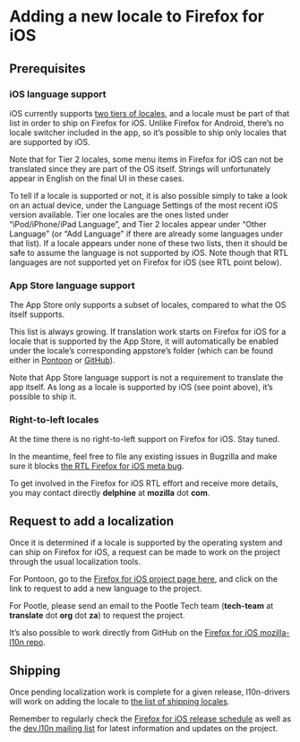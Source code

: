 # Adding a new locale to Firefox for iOS

## Prerequisites

### iOS language support

iOS currently supports [two tiers of locales](https://people-mozilla.org/~sarentz/ios-locales.html), and a locale must be part of that list in order to ship on Firefox for iOS. Unlike Firefox for Android, there’s no locale switcher included in the app, so it’s possible to ship only locales that are supported by iOS.

Note that for Tier 2 locales, some menu items in Firefox for iOS can not be translated since they are part of the OS itself. Strings will unfortunately appear in English on the final UI in these cases.

To tell if a locale is supported or not, it is also possible simply to take a look on an actual device, under the Language Settings of the most recent iOS version available. Tier one locales are the ones listed under “iPod/iPhone/iPad Language”, and Tier 2 locales appear under “Other Language” (or “Add Language” if there are already some languages under that list). If a locale appears under none of these two lists, then it should be safe to assume the language is not supported by iOS. Note though that RTL languages are not supported yet on Firefox for iOS (see RTL point below).

### App Store language support

The App Store only supports a subset of locales, compared to what the OS itself supports.

This list is always growing. If translation work starts on Firefox for iOS for a locale that is supported by the App Store, it will automatically be enabled under the locale’s corresponding appstore’s folder (which can be found either in [Pontoon](https://pontoon.mozilla.org/projects/appstores/) or [GitHub](https://github.com/mozilla-l10n/appstores)).

Note that App Store language support is not a requirement to translate the app itself. As long as a locale is supported by iOS (see point above), it’s possible to ship it.

### Right-to-left locales

At the time there is no right-to-left support on Firefox for iOS. Stay tuned.

In the meantime, feel free to file any existing issues in Bugzilla and make sure it blocks [the RTL Firefox for iOS meta bug](https://bugzilla.mozilla.org/show_bug.cgi?id=1160759).

To get involved in the Firefox for iOS RTL effort and receive more details, you may contact directly **delphine** at **mozilla** dot **com**.

## Request to add a localization

Once it is determined if a locale is supported by the operating system and can ship on Firefox for iOS, a request can be made to work on the project through the usual localization tools.

For Pontoon, go to the [Firefox for iOS project page here](https://pontoon.mozilla.org/projects/firefox-for-ios/), and click on the link to request to add a new language to the project.

For Pootle, please send an email to the Pootle Tech team (**tech-team** at **translate** dot **org** dot **za**) to request the project.

It’s also possible to work directly from GitHub on the [Firefox for iOS mozilla-l10n repo](https://github.com/mozilla-l10n/firefoxios-l10n).

## Shipping

Once pending localization work is complete for a given release, l10n-drivers will work on adding the locale to [the list of shipping locales](https://github.com/mozilla-mobile/firefox-ios/blob/master/shipping_locales.txt).

Remember to regularly check the [Firefox for iOS release schedule](https://wiki.mozilla.org/Firefox_for_iOS_Train_Schedule) as well as the [dev.l10n mailing list](https://lists.mozilla.org/listinfo/dev-l10n) for latest information and updates on the project.
